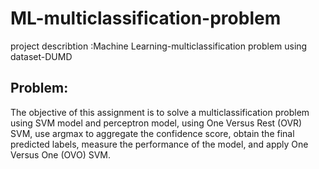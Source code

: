 # ML-multiclassification-problem
project describtion :Machine Learning-multiclassification problem using dataset-DUMD
## Problem: 
The objective of this assignment is to solve a multiclassification problem using SVM model and 
perceptron model, using One Versus Rest (OVR) SVM, use argmax to aggregate the confidence 
score, obtain the final predicted labels, measure the performance of the model, and apply One 
Versus One (OVO) SVM.


